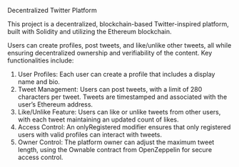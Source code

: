 Decentralized Twitter Platform

This project is a decentralized, blockchain-based Twitter-inspired platform, built with Solidity and utilizing the Ethereum blockchain. 

Users can create profiles, post tweets, and like/unlike other tweets, all while ensuring decentralized ownership and verifiability of the content. Key functionalities include:

1) User Profiles: Each user can create a profile that includes a display name and bio.
2) Tweet Management: Users can post tweets, with a limit of 280 characters per tweet. Tweets are timestamped and associated with the user’s Ethereum address.
3) Like/Unlike Feature: Users can like or unlike tweets from other users, with each tweet maintaining an updated count of likes.
4) Access Control: An onlyRegistered modifier ensures that only registered users with valid profiles can interact with tweets.
5) Owner Control: The platform owner can adjust the maximum tweet length, using the Ownable contract from OpenZeppelin for secure access control.
